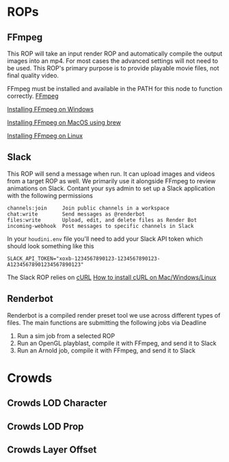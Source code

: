 # ROPs

## FFmpeg

This ROP will take an input render ROP and automatically compile the output images into an mp4.
For most cases the advanced settings will not need to be used.
This ROP's primary purpose is to provide playable movie files, not final quality video.

FFmpeg must be installed and available in the PATH for this node to function correctly.
[FFmpeg](https://www.ffmpeg.org/)

[Installing FFmpeg on Windows](https://www.wikihow.com/Install-FFmpeg-on-Windows)

[Installing FFmpeg on MacOS using brew](http://jollejolles.com/install-ffmpeg-on-mac-os-x/)

[Installing FFmpeg on Linux](https://linuxize.com/post/how-to-install-ffmpeg-on-debian-9/)


## Slack

This ROP will send a message when run. It can upload images and videos from a target ROP as well.
We primarily use it alongside FFmpeg to review animations on Slack.
Contant your sys admin to set up a Slack application with the following permissions
```
channels:join     Join public channels in a workspace
chat:write        Send messages as @renderbot
files:write       Upload, edit, and delete files as Render Bot
incoming-webhook  Post messages to specific channels in Slack
```
In your `houdini.env` file you'll need to add your Slack API token which should look something like this
```
SLACK_API_TOKEN="xoxb-1234567890123-1234567890123-A12345678901234567890123"
```

The Slack ROP relies on [cURL](https://curl.se/download.html)
[How to install cURL on Mac/Windows/Linux](https://help.ubidots.com/en/articles/2165289-learn-how-to-install-run-curl-on-windows-macosx-linux)

## Renderbot

Renderbot is a compiled render preset tool we use across different types of files.
The main functions are submitting the following jobs via Deadline
1. Run a sim job from a selected ROP
2. Run an OpenGL playblast, compile it with FFmpeg, and send it to Slack
3. Run an Arnold job, compile it with FFmpeg, and send it to Slack

# Crowds

## Crowds LOD Character

## Crowds LOD Prop

## Crowds Layer Offset